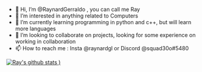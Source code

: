 - 👋 Hi, I’m @RaynardGerraldo , you can call me Ray
- 👀 I’m interested in anything related to Computers
- 🌱 I’m currently learning programming in python and c++, but will learn more languages
- 💞️ I’m looking to collaborate on projects, looking for some experience on working in collaboration
- 📫 How to reach me : Insta @raynardgl or Discord @squad30o#5480

<!---
RaynardGerraldo/RaynardGerraldo is a ✨ special ✨ repository because its `README.md` (this file) appears on your GitHub profile.
You can click the Preview link to take a look at your changes.
--->

[![Ray's github stats](https://github-readme-stats.vercel.app/api?username=RaynardGerraldo&show_icons=true&theme=tokyonight)
)](https://github.com/RaynardGerraldo/)

